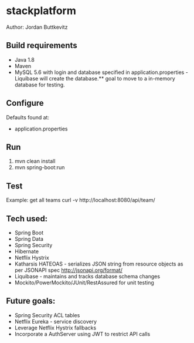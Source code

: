 # stackplatform
Author: Jordan Buttkevitz

## Build requirements
  * Java 1.8
  * Maven
  * MySQL 5.6 with login and database specified in application.properties - Liquibase will create the database.** goal to move to a in-memory database for testing.

## Configure
  Defaults found at:
  * application.properties

## Run
  1. mvn clean install
  2. mvn spring-boot:run

## Test
  Example: get all teams
  curl -v http://localhost:8080/api/team/
  
## Tech used:
  * Spring Boot
  * Spring Data 
  * Spring Security
  * Hibernate
  * Netflix Hystrix
  * Katharsis HATEOAS - serializes JSON string from resource objects as per JSONAPI spec http://jsonapi.org/format/
  * Liquibase - maintains and tracks database schema changes
  * Mockito/PowerMockito/JUnit/RestAssured for unit testing
  
 ## Future goals:
  * Spring Security ACL tables
  * Netflix Eureka - service discovery
  * Leverage Netflix Hystrix fallbacks
  * Incorporate a AuthServer using JWT to restrict API calls 
  
